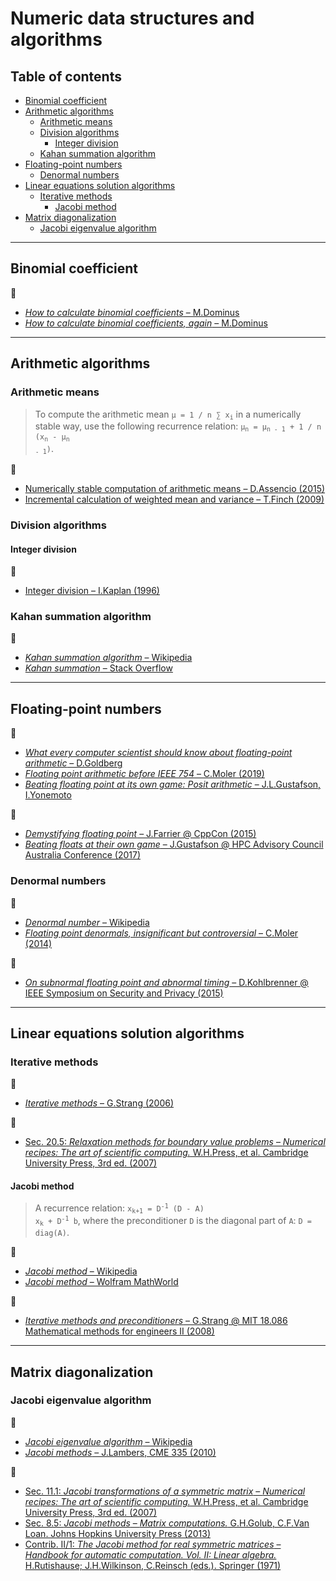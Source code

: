 # Numeric data structures and algorithms

## Table of contents

* [Binomial coefficient](#binomial-coefficient)
* [Arithmetic algorithms](#arithmetic-algorithms)
	* [Arithmetic means](#arithmetic-means)
	* [Division algorithms](#division-algorithms)
		* [Integer division](#integer-division)
	* [Kahan summation algorithm](#kahan-summation-algorithm)
* [Floating-point numbers](#floating-point-numbers)
	* [Denormal numbers](#denormal-numbers)
* [Linear equations solution algorithms](#linear-equations-solution-algorithms)
	* [Iterative methods](#iterative-methods)
		* [Jacobi method](#jacobi-method)
* [Matrix diagonalization](#matrix-diagonalization)
	* [Jacobi eigenvalue algorithm](#jacobi-eigenvalue-algorithm)

---

## Binomial coefficient

:link:

* [*How to calculate binomial coefficients* &ndash; M.Dominus](https://blog.plover.com/math/choose.html)
* [*How to calculate binomial coefficients, again* &ndash; M.Dominus](https://blog.plover.com/math/choose-2.html)

---

## Arithmetic algorithms

### Arithmetic means

> To compute the arithmetic mean <code>&mu; = 1 / n &sum; x<sub>i</sub></code> in a numerically stable way, use the following recurrence relation: <code>&mu;<sub>n</sub> = &mu;<sub>n - 1</sub> + 1 / n (x<sub>n</sub> - &mu;<sub>n - 1</sub>)</code>.

:link:

* [Numerically stable computation of arithmetic means &ndash; D.Assencio (2015)](https://diego.assencio.com/?index=c34d06f4f4de2375658ed41f70177d59)
* [Incremental calculation of weighted mean and variance &ndash; T.Finch (2009)](https://fanf2.user.srcf.net/hermes/doc/antiforgery/stats.pdf)

### Division algorithms

<!-- https://en.wikipedia.org/wiki/Division_algorithm
https://web.stanford.edu/class/ee486/doc/chap5.pdf -->

#### Integer division

:link:

* [Integer division &ndash; I.Kaplan (1996)](http://bearcave.com/software/divide.htm)

### Kahan summation algorithm

:link:

* [*Kahan summation algorithm* &ndash; Wikipedia](https://en.wikipedia.org/wiki/Kahan_summation_algorithm)
* [*Kahan summation* &ndash; Stack Overflow](https://stackoverflow.com/questions/4940072/kahan-summation)

---

## Floating-point numbers

:link:

* [*What every computer scientist should know about floating-point arithmetic* &ndash; D.Goldberg](https://www.itu.dk/~sestoft/bachelor/IEEE754_article.pdf)
* [*Floating point arithmetic before IEEE 754* &ndash; C.Moler (2019)](https://blogs.mathworks.com/cleve/2019/01/18/floating-point-arithmetic-before-ieee-754/)
* [*Beating floating point at its own game: Posit arithmetic* &ndash; J.L.Gustafson, I.Yonemoto](http://www.johngustafson.net/pdfs/BeatingFloatingPoint.pdf)

:movie_camera:

* [*Demystifying floating point* &ndash; J.Farrier @ CppCon (2015)](https://www.youtube.com/watch?v=k12BJGSc2Nc)
* [*Beating floats at their own game* &ndash; J.Gustafson @ HPC Advisory Council Australia Conference (2017)](https://www.youtube.com/watch?v=N05yYbUZMSQ)

### Denormal numbers

:link:

* [*Denormal number* &ndash; Wikipedia](https://en.wikipedia.org/wiki/Denormal_number)
* [*Floating point denormals, insignificant but controversial* &ndash; C.Moler (2014)](https://blogs.mathworks.com/cleve/2014/07/21/floating-point-denormals-insignificant-but-controversial-2/)

:movie_camera:

* [*On subnormal floating point and abnormal timing* &ndash; D.Kohlbrenner @ IEEE Symposium on Security and Privacy (2015)](https://www.youtube.com/watch?v=DftejgRgmc8)

---

## Linear equations solution algorithms

### Iterative methods

:link:

* [*Iterative methods* &ndash; G.Strang (2006)](https://ocw.mit.edu/courses/mathematics/18-086-mathematical-methods-for-engineers-ii-spring-2006/readings/am62.pdf)

:book:

* [Sec. 20.5: *Relaxation methods for boundary value problems* &ndash; *Numerical recipes: The art of scientific computing.* W.H.Press, et al. Cambridge University Press, 3rd ed. (2007)](https://www.cambridge.org/ru/academic/subjects/mathematics/numerical-recipes/numerical-recipes-art-scientific-computing-3rd-edition)

#### Jacobi method

> A recurrence relation: <code>x<sub>k+1</sub> = D<sup>-1</sup> (D - A) x<sub>k</sub> + D<sup>-1</sup> b</code>, where the preconditioner `D` is the diagonal part of `A`: `D = diag(A)`.

:link:

* [*Jacobi method* &ndash; Wikipedia](https://en.wikipedia.org/wiki/Jacobi_method)
* [*Jacobi method* &ndash; Wolfram MathWorld](http://mathworld.wolfram.com/JacobiMethod.html)

:movie_camera:

* [*Iterative methods and preconditioners* &ndash; G.Strang @ MIT 18.086 Mathematical methods for engineers II (2008)](https://www.youtube.com/watch?v=LtNVodIs1dI)

---

## Matrix diagonalization

### Jacobi eigenvalue algorithm

:link:

* [*Jacobi eigenvalue algorithm* &ndash; Wikipedia](https://en.wikipedia.org/wiki/Jacobi_eigenvalue_algorithm)
* [*Jacobi methods* &ndash; J.Lambers, CME 335 (2010)](https://web.stanford.edu/class/cme335/lecture7.pdf)

:book:

* [Sec. 11.1: *Jacobi transformations of a symmetric matrix* &ndash; *Numerical recipes: The art of scientific computing.* W.H.Press, et al. Cambridge University Press, 3rd ed. (2007)](https://www.cambridge.org/ru/academic/subjects/mathematics/numerical-recipes/numerical-recipes-art-scientific-computing-3rd-edition)
* [Sec. 8.5: *Jacobi methods* &ndash; *Matrix computations.* G.H.Golub, C.F.Van Loan. Johns Hopkins University Press (2013)](https://my.siam.org/Store/Product/viewproduct/?ProductId=23915573)
* [Contrib. II/1: *The Jacobi method for real symmetric matrices* &ndash; *Handbook for automatic computation. Vol. II: Linear algebra.* H.Rutishause; J.H.Wilkinson, C.Reinsch (eds.). Springer (1971)](https://www.springer.com/gp/book/9783642869426)

<!--
https://www.math.wustl.edu/~wick/teaching/Math2605Notes/chap3.pdf
-->
